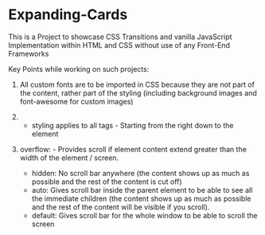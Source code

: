 # Expanding-Cards
This is a Project to showcase CSS Transitions and vanilla JavaScript Implementation within HTML and CSS without use of any Front-End Frameworks

Key Points while working on such projects:
1. All custom fonts are to be imported in CSS because they are not part of the content, rather part of the styling (including background images and font-awesome for custom images)

2. * styling applies to all tags - Starting from the <html> right down to the element

3. overflow: - Provides scroll if element content extend greater than the width of the element / screen. 
	* hidden: No scroll bar anywhere (the content shows up as much as possible and the rest of the content is cut off)
	* auto: Gives scroll bar inside the parent element to be able to see all the immediate children (the content shows up as much as possible and the rest of the content will be visible if you scroll).
	* default: Gives scroll bar for the whole window to be able to scroll the screen